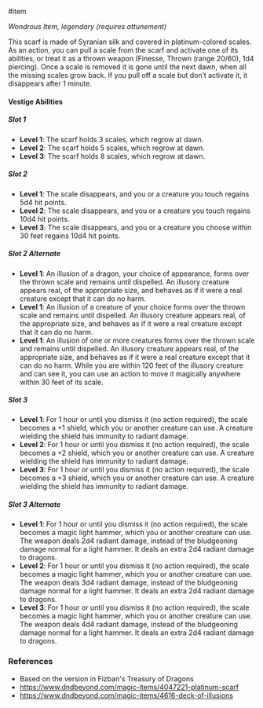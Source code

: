  #item 

_Wondrous Item, legendary (requires attunement)_

This scarf is made of Syranian silk and covered in platinum-colored scales. As an action, you can pull a scale from the scarf and activate one of its abilities, or treat it as a thrown weapon (Finesse, Thrown (range 20/60), 1d4 piercing). Once a scale is removed it is gone until the next dawn, when all the missing scales grow back. If you pull off a scale but don’t activate it, it disappears after 1 minute.

#### Vestige Abilities

##### Slot 1
- **Level 1**: The scarf holds 3 scales, which regrow at dawn.
- **Level 2**: The scarf holds 5 scales, which regrow at dawn.
- **Level 3**: The scarf holds 8 scales, which regrow at dawn.

##### Slot 2
* **Level 1**: The scale disappears, and you or a creature you touch regains 5d4 hit points.
* **Level 2**: The scale disappears, and you or a creature you touch regains 10d4 hit points.
* **Level 3**: The scale disappears, and you or a creature you choose within 30 feet regains 10d4 hit points.

##### Slot 2 Alternate
* **Level 1**: An illusion of a dragon, your choice of appearance, forms over the thrown scale and remains until dispelled. An illusory creature appears real, of the appropriate size, and behaves as if it were a real creature except that it can do no harm.
* **Level 1**: An illusion of a creature of your choice forms over the thrown scale and remains until dispelled. An illusory creature appears real, of the appropriate size, and behaves as if it were a real creature except that it can do no harm.
* **Level 1**: An illusion of one or more creatures forms over the thrown scale and remains until dispelled. An illusory creature appears real, of the appropriate size, and behaves as if it were a real creature except that it can do no harm. While you are within 120 feet of the illusory creature and can see it, you can use an action to move it magically anywhere within 30 feet of its scale.

##### Slot 3

* **Level 1**: For 1 hour or until you dismiss it (no action required), the scale becomes a +1 shield, which you or another creature can use. A creature wielding the shield has immunity to radiant damage.
* **Level 2**: For 1 hour or until you dismiss it (no action required), the scale becomes a +2 shield, which you or another creature can use. A creature wielding the shield has immunity to radiant damage.
* **Level 3**: For 1 hour or until you dismiss it (no action required), the scale becomes a +3 shield, which you or another creature can use. A creature wielding the shield has immunity to radiant damage.

##### Slot 3 Alternate

- **Level 1**: For 1 hour or until you dismiss it (no action required), the scale becomes a magic light hammer, which you or another creature can use. The weapon deals 2d4 radiant damage, instead of the bludgeoning damage normal for a light hammer. It deals an extra 2d4 radiant damage to dragons.
- **Level 2**: For 1 hour or until you dismiss it (no action required), the scale becomes a magic light hammer, which you or another creature can use. The weapon deals 3d4 radiant damage, instead of the bludgeoning damage normal for a light hammer. It deals an extra 2d4 radiant damage to dragons.
- **Level 3**: For 1 hour or until you dismiss it (no action required), the scale becomes a magic light hammer, which you or another creature can use. The weapon deals 4d4 radiant damage, instead of the bludgeoning damage normal for a light hammer. It deals an extra 2d4 radiant damage to dragons.

### References

* Based on the version in Fizban's Treasury of Dragons
* https://www.dndbeyond.com/magic-items/4047221-platinum-scarf
* https://www.dndbeyond.com/magic-items/4616-deck-of-illusions
